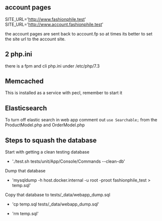 ## account pages
SITE_URL='http://www.fashionphile.test'
SITE_URL='http://www.account.fashionphile.test'

the account pages are sent back to account.fp so at times its better to set the site url to the account site.

## 2 php.ini
there is a fpm and cli php.ini under /etc/php/7.3

## Memcached
This is installed as a service with pecl, remember to start it

## Elasticsearch
To turn off elastic search in web app comment out `use Searchable;` from the ProductModel.php and OrderModel.php

## Steps to squash the database

Start with getting a clean testing database

- './test.sh tests/unit/App/Console/Commands --clean-db'

Dump that database

- 'mysqldump -h host.docker.internal -u root -proot fashionphile_test > temp.sql'

Copy that database to tests/_data/webapp_dump.sql

- 'cp temp.sql tests/_data/webapp_dump.sql'

- 'rm temp.sql'
